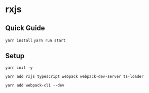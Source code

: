 rxjs
================================================================================

Quick Guide
--------------------------------------------------------------------------------
`yarn install`
`yarn run start`

Setup
--------------------------------------------------------------------------------
`yarn init -y`

`yarn add rxjs typescript webpack webpack-dev-server ts-loader`

`yarn add webpack-cli --dev`


